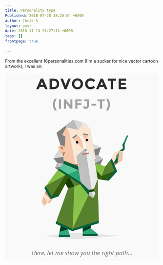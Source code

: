 ```yaml
---
title: Personality type
Published: 2018-07-28 18:25:04 +0000
author: Chris S
layout: post
date: 2018-11-13 21:27:13 +0000
tags: []
frontpage: true

---
```

From the excellent 16personalities.com (I'm a sucker for nice vector cartoon artwork), I was an:

[![personality](/wp-content/uploads/personality.png)](https://www.16personalities.com/infj-personality)
